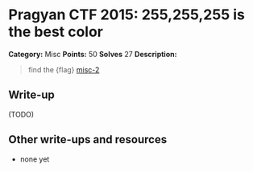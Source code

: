 # Pragyan CTF 2015: 255,255,255 is the best color

**Category:** Misc
**Points:** 50
**Solves** 27
**Description:**

> find the {flag}
> [misc-2](misc-2)

## Write-up

(TODO)

## Other write-ups and resources

* none yet
